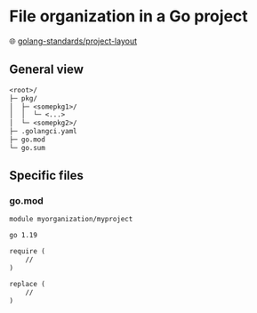 # File organization in a Go project

🌐 [golang-standards/project-layout](https://github.com/golang-standards/project-layout)

## General view

```txt
<root>/
├─ pkg/
│  ├─ <somepkg1>/
│  │  └─ <...>
│  └─ <somepkg2>/
├─ .golangci.yaml
├─ go.mod
└─ go.sum
```

## Specific files

### go.mod

```txt
module myorganization/myproject

go 1.19

require (
    //
)

replace (
    //
)
```
